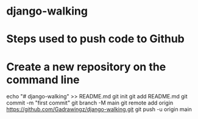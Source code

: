 # django-walking


# Steps used to push code to Github

# Create a new repository on the command line

echo "# django-walking" >> README.md
git init
git add README.md
git commit -m "first commit"
git branch -M main
git remote add origin https://github.com/Gadrawingz/django-walking.git
git push -u origin main